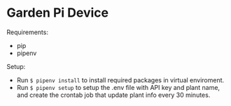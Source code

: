 # Garden Pi Device

Requirements: 
- pip
- pipenv

Setup:
- Run `$ pipenv install` to install required packages in virtual enviroment.
- Run `$ pipenv setup` to setup the .env file with API key and plant name, and create the crontab job that update plant info every 30 minutes.